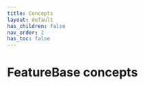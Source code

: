 ```yaml
---
title: Concepts
layout: default
has_children: false
nav_order: 2
has_toc: false
---
```


# FeatureBase concepts
